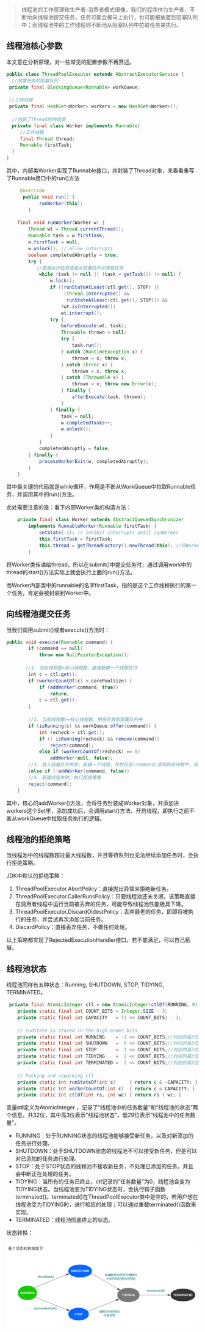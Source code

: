 > 线程池的工作原理和生产者-消费者模式很像，我们的程序作为生产者，不断地向线程池提交任务，任务可能会被马上执行，也可能被放置到阻塞队列中；而线程池中的工作线程则不断地从阻塞队列中拉取任务来执行。

## 线程池核心参数

本文意在分析原理，对一些常见的配置参数不再赘述。

```java
public class ThreadPoolExecutor extends AbstractExecutorService {
  //放置任务的阻塞队列
 private final BlockingQueue<Runnable> workQueue;
  
 //工作线程
 private final HashSet<Worker> workers = new HashSet<Worker>();
  
  //封装了Thread的内部类
  private final class Worker implements Runnable{
     //工作线程
     final Thread thread; 
     Runnable firstTask;
  }
}
```

其中，内部类Worker实现了Runnable接口，并封装了Thread对象，来看看重写了Runnable接口中的run()方法

```java
     @override
      public void run() {
            runWorker(this);
        }
        
    final void runWorker(Worker w) {
        Thread wt = Thread.currentThread();
        Runnable task = w.firstTask;
        w.firstTask = null;
        w.unlock(); // allow interrupts
        boolean completedAbruptly = true;
        try {
           //直接执行任务或者从阻塞队列中获取任务
            while (task != null || (task = getTask()) != null) {
                w.lock();
                if ((runStateAtLeast(ctl.get(), STOP) ||
                     (Thread.interrupted() &&
                      runStateAtLeast(ctl.get(), STOP))) &&
                    !wt.isInterrupted())
                    wt.interrupt();
                try {
                    beforeExecute(wt, task);
                    Throwable thrown = null;
                    try {
                        task.run();
                    } catch (RuntimeException x) {
                        thrown = x; throw x;
                    } catch (Error x) {
                        thrown = x; throw x;
                    } catch (Throwable x) {
                        thrown = x; throw new Error(x);
                    } finally {
                        afterExecute(task, thrown);
                    }
                } finally {
                    task = null;
                    w.completedTasks++;
                    w.unlock();
                }
            }
            completedAbruptly = false;
        } finally {
            processWorkerExit(w, completedAbruptly);
        }
    }
```

其中最关键的代码就是while循环，作用是不断从WorkQueue中拉取Runnable任务，并调用其中的run()方法。

此处需要注意的是：看下内部Worker类的构造方法：

```java
 	private final class Worker extends AbstractQueuedSynchronizer
        implements RunnableWorker(Runnable firstTask) {
            setState(-1); // inhibit interrupts until runWorker
            this.firstTask = firstTask;
            this.thread = getThreadFactory().newThread(this); //将Worker类本身传递给thread
        }
```

将Worker类传递给thread，所以在submit()中提交任务时，通过调用work中的thread的start()方法实际上就会执行上面的run()方法。

而Worker内部类中的runnable的名字firstTask，指的是这个工作线程执行的第一个任务，肯定会被封装到Worker中。

## 向线程池提交任务

当我们调用submit()或者execute()方法时：

```java
public void execute(Runnable command) {
        if (command == null)
            throw new NullPointerException();
 
       //1. 当前线程数<核心线程数，直接新建一个线程执行
        int c = ctl.get();
        if (workerCountOf(c) < corePoolSize) {
            if (addWorker(command, true))
                return;
            c = ctl.get();
        }
        
        //2. 当前线程数>=核心线程数，把任务放到阻塞队列中
        if (isRunning(c) && workQueue.offer(command)) {
            int recheck = ctl.get();
            if (! isRunning(recheck) && remove(command))
                reject(command);
            else if (workerCountOf(recheck) == 0)
                addWorker(null, false);
        //3. 放入阻塞队列失败，新建一个线程，并将任务(command)添加到该线程中，启动该线程从而执行任务。
        }else if (!addWorker(command, false))
        //4. 新建线程失败，执行拒绝策略
        reject(command);
    }
```



其中，核心的addWorker()方法，会将任务封装成Worker对象，并添加进workers这个Set里，添加成功后，会调用start()方法，开启线程，即执行之前不断从workQueue中拉取任务执行的逻辑。

## 线程池的拒绝策略

当线程池中的线程数超过最大线程数，并且等待队列也无法继续添加任务时，会执行拒绝策略。

JDK中默认的拒绝策略：

1. ThreadPoolExecutor.AbortPolicy：直接抛出异常来拒绝新任务。
2. ThreadPoolExecutor.CallerRunsPolicy：只要线程池还未关闭，该策略直接在调用者线程中运行当前被丢弃的任务，可能导致线程池性能极具下降。
3. ThreadPoolExecutor.DiscardOldestPolicy：丢弃最老的任务，即即将被执行的任务，并尝试再次添加当前任务。
4. DiscardPolicy：直接丢弃任务，不做任何处理。

以上策略都实现了RejectedExecutionHandler接口，若不能满足，可以自己拓展。

## 线程池状态

线程池同样有五种状态：Running, SHUTDOWN, STOP, TIDYING, TERMINATED。

```java
 private final AtomicInteger ctl = new AtomicInteger(ctlOf(RUNNING, 0));
    private static final int COUNT_BITS = Integer.SIZE - 3;
    private static final int CAPACITY   = (1 << COUNT_BITS) - 1;

    // runState is stored in the high-order bits
    private static final int RUNNING    = -1 << COUNT_BITS;//对应的高3位值是111
    private static final int SHUTDOWN   =  0 << COUNT_BITS;//对应的高3位值是000
    private static final int STOP       =  1 << COUNT_BITS;//对应的高3位值是001
    private static final int TIDYING    =  2 << COUNT_BITS;//对应的高3位值是010
    private static final int TERMINATED =  3 << COUNT_BITS;//对应的高3位值是011

    // Packing and unpacking ctl
    private static int runStateOf(int c)     { return c & ~CAPACITY; }
    private static int workerCountOf(int c)  { return c & CAPACITY; }
    private static int ctlOf(int rs, int wc) { return rs | wc; }
```

变量**ctl**定义为AtomicInteger ，记录了“线程池中的任务数量”和“线程池的状态”两个信息。共32位，其中高3位表示”线程池状态”，低29位表示”线程池中的任务数量”。

- RUNNING：处于RUNNING状态的线程池能够接受新任务，以及对新添加的任务进行处理。
- SHUTDOWN：处于SHUTDOWN状态的线程池不可以接受新任务，但是可以对已添加的任务进行处理。
- STOP：处于STOP状态的线程池不接收新任务，不处理已添加的任务，并且会中断正在处理的任务。
- TIDYING：当所有的任务已终止，ctl记录的”任务数量”为0，线程池会变为TIDYING状态。当线程池变为TIDYING状态时，会执行钩子函数terminated()。terminated()在ThreadPoolExecutor类中是空的，若用户想在线程池变为TIDYING时，进行相应的处理；可以通过重载terminated()函数来实现。
- TERMINATED：线程池彻底终止的状态。

状态转换：

![线程池状态转换](../img/线程池状态转换.png)
